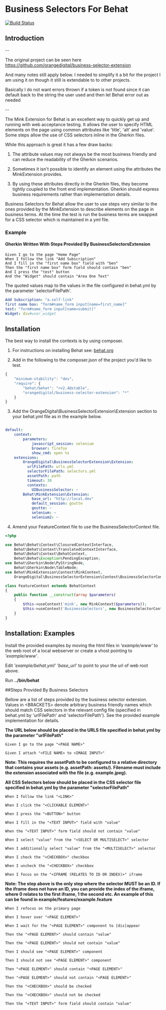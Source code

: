 # Business Selectors For Behat

[![Build Status](https://travis-ci.org/alnutile/business-selector-extension.png?branch=develop)](https://travis-ci.org/alnutile/business-selector-extension)

## Introduction 

--

The original project can be seen here
https://github.com/orangedigital/business-selector-extension

And many notes still apply below. I needed to simplify it a bit for the project I am using it on though it still is extendable to to other projects.

Basically I do not want errors thrown if a token is not found since it can default back to the string the user used and then let Behat error out as needed

--

The Mink Extension for Behat is an excellent way to quickly get up and running 
with web acceptance testing. It allows the user to specify HTML elements on the
page using common attributes like 'title', 'alt' and 'value'. Some steps allow
the use of CSS selectors inline in the Gherkin files. 

While this approach is great it has a few draw backs: 

1) The attribute values may not always be the most business friendly and can 
reduce the readability of the Gherkin scenarios.

2) Sometimes it isn't possible to identify an element using the attributes 
the MinkExtension provides. 

3) By using these attributes directly in the Gherkin files, they become tightly 
coupled to the front end implementation. Gherkin should express business 
requirements rather than implementation details.      

Business Selectors for Behat allow the user to use steps very similar to the 
ones provided by the MinkExtension to describe elements on the page in business
terms. At the time the test is run the business terms are swapped for a CSS 
selector which is maintained in a yml file.  

### Example

#### Gherkin Written With Steps Provided By BusinessSelectorsExtension

````cucumber
Given I go to the page "Home Page" 
When I follow the link "Add Subscription"
And I fill in the "first name box" field with "ben"
Then the "first name box" form field should contain "ben"
And I press the "test" button
And the "Widget" should contain "Area One Text"
````
The quoted values map to the values in the file configured in behat.yml 
by the parameter 'selectorFilePath'. 

````yaml
Add Subscription: "a.self-link"
first name box: "form#name_form input[name=first_name]"
test: "form#name_form input[name=submit]"
Widget: div#user_widget
````

## Installation

The best way to install the contexts is by using composer. 

1) For instructions on installing Behat see: [behat.org](http://behat.org/)

2) Add in the following to the composer.json of the project you'd like to test.

````javascript
{   
    "minimum-stability": "dev",
    "require": {
        "behat/behat": ">v2.4@stable",
        "orangedigital/business-selector-extension": "*"
    }
}
````

3) Add the OrangeDigital\BusinessSelectorExtension\Extension section to your
behat.yml file as in the example below.

````yaml

default:
    context:
        parameters:
            javascript_session: selenium
            browser: firefox
            show_cmd: open %s
    extensions:
        OrangeDigital\BusinessSelectorExtension\Extension:
          urlFilePath: urls.yml
          selectorFilePath: selectors.yml
          assetPath: path
          timeout: 30
          contexts:
            UIBusinessSelector: ~
        Behat\MinkExtension\Extension:
            base_url: "http://local.dev"
            default_session: goutte
            goutte: ~
            selenium: ~
            selenium2: ~

````

4) Amend your FeatureContext file to use the BusinessSelectorContext file. 

````php 
<?php

use Behat\Behat\Context\ClosuredContextInterface,
    Behat\Behat\Context\TranslatedContextInterface,
    Behat\Behat\Context\BehatContext,
    Behat\Behat\Exception\PendingException;
use Behat\Gherkin\Node\PyStringNode,
    Behat\Gherkin\Node\TableNode;
use Behat\MinkExtension\Context\MinkContext,
    OrangeDigital\BusinessSelectorExtension\Context\BusinessSelectorContext;

class FeatureContext extends BehatContext
{
    public function __construct(array $parameters)
    {
        $this->useContext('mink', new MinkContext($parameters));
        $this->useContext('BusinessSelectors', new BusinessSelectorContext($parameters));
    }
}


````

## Installation: Examples ##

Install the provided examples by moving the html files in *'example/www'* to the 
web root of a local webserver or create a vhost pointing to *'example/www'*. 

Edit *'example/behat.yml'* *'base_url'* to point to your the url of web root above.

Run **../bin/behat**

##Steps Provided By Business Selectors

Bellow are a list of steps provided by the business selector extension. Values in 
\<BRACKETS\> denote arbitrary business friendly names which should match CSS 
selectors in the relevant config file (specified in behat.yml by 'urlFilePath' 
and 'selectorFilePath'). See the provided example implementation for details.   

**The URL below should be placed in the URLS file specified in behat.yml by the 
parameter "urlFilePath"**

````cucumber
Given I go to the page "<PAGE NAME>" 
````

````cucumber
Given I attach "<FILE NAME> to <IMAGE INPUT>"
````
**Note: This requires the assetPath to be configured to a relative directory that contains your assets (e.g. assetPath: assets/). Filename must include the extension associated with the file (e.g. example.jpeg).**

**All CSS Selectors below should be placed in the CSS selector file specified
in behat.yml by the parameter "selectorFilePath"**


````cucumber
When I follow the link "<LINK>"
````

````cucumber
When I click the "<CLICKABLE ELEMENT>"
````

````cucumber
When I press the "<BUTTON>" button
````

````cucumber
When I fill in the "<TEXT INPUT>" field with "value"
````

````cucumber
When the "<TEXT INPUT>" form field should not contain "value"
````

````cucumber
When I select "value" from the "<SELECT OR MULTISELECT>" selector
````

````cucumber
When I additionally select "value" from the "<MULTISELECT>" selector
````

````cucumber
When I check the "<CHECKBOX>" checkbox
````

````cucumber
When I uncheck the "<CHECKBOX>" checkbox
````

````cucumber
When I focus on the "<IFRAME (RELATES TO ID OR INDEX)>" iframe
````
**Note: The step above is the only step where the selector MUST be an ID. 
If the iframe does not have an ID, you can provide the index of the iframe, where
0 relates to the first iframe, 1 the second etc. An example of this can be found
in example/features/example.feature**

````cucumber
When I refocus on the primary page
`````

````cucumber
When I hover over "<PAGE ELEMENT>"
````

````cucumber
When I wait for the "<PAGE ELEMENT>" component to [dis]appear
````

````cucumber
Then the "<PAGE ELEMENT>" should contain "value"
````

````cucumber
Then the "<PAGE ELEMENT>" should not contain "value"
````

````cucumber
Then I should see "<PAGE ELEMENT>" component
````

````cucumber
Then I should not see "<PAGE ELEMENT>" component
````

````cucumber
Then "<PAGE ELEMENT>" should contain "<PAGE ELEMENT>"
````

````cucumber
Then "<PAGE ELEMENT>" should not contain "<PAGE ELEMENT>"
````

````cucumber
Then the "<CHECKBOX>" should be checked
````

````cucumber
Then the "<CHECKBOX>" should not be checked
````

````cucumber
Then the "<TEXT INPUT>" form field should contain "value"
````

